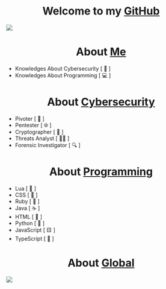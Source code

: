 
<h1 align="center">Welcome to my <a href="https://github.com/ofuscada">GitHub</a></h1>
</div>
<img src="https://media.discordapp.net/attachments/1200214997008134225/1204543112765247588/1ab47fcd-4dae-400c-b41e-331b0d1455d8.jpeg?ex=65d51d31&is=65c2a831&hm=a4ca04c6d9a30c1e4a2ca6693c532349cc268d62a9f1747e94976ac69cdb6368&=&format=webp&width=1214&height=683">


<h1 align="center">About <a href="https://media.discordapp.net/attachments/1103833205863354418/1204547211686322206/Cima_da_Conegliano2C_God_the_Father.png?ex=65d52102&is=65c2ac02&hm=82bd47c32412b35cc0fdb149c980a9ac9230b681621d6598a3e617b5377dede1&=&format=webp&quality=lossless">Me</a></h1>

- Knowledges About Cybersecurity    [ 🔐 ] 
- Knowledges About Programming    [ 💻 ]
</div>
</div>
</div>

<h1 align="center">About <a href="https://www.kali.org/">Cybersecurity</a></h1>

- Pivoter    [ 📡 ]
- Pentester    [ 🌐 ]
- Cryptographer    [ 🔑 ]
- Threats Analyst    [ 🕵️‍♂️ ]
- Forensic Investigator    [ 🔍 ]

<h1 align="center">About <a href="https://code.visualstudio.com/">Programming</a></h1>

- Lua    [ 🌙 ]
- CSS    [ 🎨 ]
- Ruby    [ 💎 ]
- Java    [ ☕ ]
- HTML    [ 📄 ]
- Python    [ 🐍 ]
- JavaScript    [ 🟨 ]
- TypeScript    [ 📜 ]

<h1 align="center">About <a href="https://es.louisvuitton.com/">Global</a></h1>
        <img src="https://skillicons.dev/icons?i=lua,css,html,ruby,java,python,javascript,typescript,vscode,linux&perline=8" />
</div>
